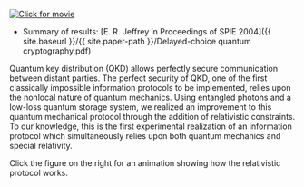 <a href="{{ site.baseurl }}/movies/crypto.swf"><img src="{{ site.baseurl }}/img/crypto.jpg" class="img-responsive pull-right movie-still" title="Click for movie"></a>

* Summary of results: [E. R. Jeffrey in Proceedings of SPIE 2004]({{ site.baseurl }}/{{ site.paper-path }}/Delayed-choice quantum cryptography.pdf)

Quantum key distribution (QKD) allows perfectly secure communication between distant parties. The perfect security of QKD, one of the first classically impossible information protocols to be implemented, relies upon the nonlocal nature of quantum mechanics. Using entangled photons and a low-loss quantum storage system, we realized an improvement to this quantum mechanical protocol through the addition of relativistic constraints. To our knowledge, this is the first experimental realization of an information protocol which simultaneously relies upon both quantum mechanics and special relativity.

Click the figure on the right for an animation showing how the relativistic protocol works.